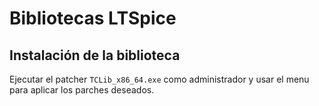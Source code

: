 # Bibliotecas LTSpice

## Instalación de la biblioteca

Ejecutar el patcher `TCLib_x86_64.exe` como administrador y usar el menu para aplicar los parches deseados.

